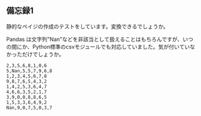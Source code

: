 ## 備忘録1

静的なペイジの作成のテストをしています。変換できるでしょうか。

Pandas は文字列"Nan"などを非該当として扱えることはもちろんですが、いつの間にか、Python標準のcsvモジュールでも対応していました。気が付いていなかっただけでしょうか。


```
2,3,5,6,8,1,0,6
5,Nan,5,5,7,9,6,8
1,2,3,4,5,6,7,8
9,8,7,6,5,4,3,2
1,4,2,5,3,6,4,7
4,6,6,3,5,2,1,7
3,9,0,0,8,8,6,5
1,5,3,3,6,4,9,2
Nan,9,0,7,5,0,3,7
```